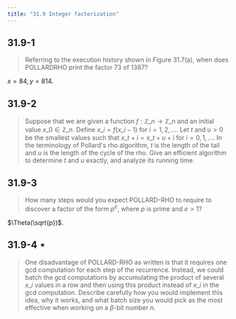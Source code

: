 ```yaml
---
title: "31.9 Integer factorization"
---
```


## 31.9-1

> Referring to the execution history shown in Figure 31.7(a), when does POLLARDRHO print the factor 73 of 1387?

$x = 84, y = 814$.

## 31.9-2

> Suppose that we are given a function $f : \mathbb{Z}\_n \rightarrow \mathbb{Z}\_n$ and an initial value $x\_0 \in \mathbb{Z}\_n$. Define $x\_i = f(x\_{i - 1})$ for $i = 1, 2, \ldots$. Let $t$ and $u > 0$ be the smallest values such that $x\_{t+i} = x\_{t+u+i}$ for $i = 0, 1, \ldots$. In the terminology of Pollard's rho algorithm, $t$ is the length of the tail and $u$ is the length of the cycle of the rho. Give an efficient algorithm to determine $t$ and $u$ exactly, and analyze its running time.

## 31.9-3

> How many steps would you expect POLLARD-RHO to require to discover a factor of the form $p^e$, where $p$ is prime and $e > 1$?

$\Theta(\sqrt{p})$.

## 31.9-4 $\star$
> One disadvantage of POLLARD-RHO as written is that it requires one gcd computation for each step of the recurrence. Instead, we could batch the gcd computations by accumulating the product of several $x\_i$ values in a row and then using this product instead of $x\_i$ in the gcd computation. Describe carefully how you would implement this idea, why it works, and what batch size you would pick as the most effective when working on a $\beta$-bit number $n$.

